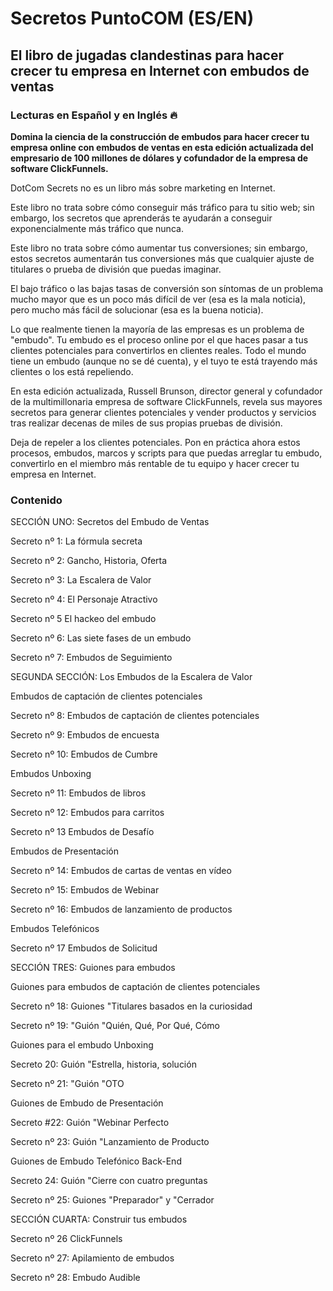 # Secretos PuntoCOM (ES/EN)

## El libro de jugadas clandestinas para hacer crecer tu empresa en Internet con embudos de ventas

### Lecturas en Español y en Inglés 🔥

**Domina la ciencia de la construcción de embudos para hacer crecer tu empresa online con embudos de ventas en esta edición actualizada del empresario de 100 millones de dólares y cofundador de la empresa de software ClickFunnels.**

DotCom Secrets no es un libro más sobre marketing en Internet.

Este libro no trata sobre cómo conseguir más tráfico para tu sitio web; sin embargo, los secretos que aprenderás te ayudarán a conseguir exponencialmente más tráfico que nunca.

Este libro no trata sobre cómo aumentar tus conversiones; sin embargo, estos secretos aumentarán tus conversiones más que cualquier ajuste de titulares o prueba de división que puedas imaginar.

El bajo tráfico o las bajas tasas de conversión son síntomas de un problema mucho mayor que es un poco más difícil de ver (esa es la mala noticia), pero mucho más fácil de solucionar (esa es la buena noticia).

Lo que realmente tienen la mayoría de las empresas es un problema de "embudo". Tu embudo es el proceso online por el que haces pasar a tus clientes potenciales para convertirlos en clientes reales. Todo el mundo tiene un embudo (aunque no se dé cuenta), y el tuyo te está trayendo más clientes o los está repeliendo.

En esta edición actualizada, Russell Brunson, director general y cofundador de la multimillonaria empresa de software ClickFunnels, revela sus mayores secretos para generar clientes potenciales y vender productos y servicios tras realizar decenas de miles de sus propias pruebas de división.

Deja de repeler a los clientes potenciales. Pon en práctica ahora estos procesos, embudos, marcos y scripts para que puedas arreglar tu embudo, convertirlo en el miembro más rentable de tu equipo y hacer crecer tu empresa en Internet.

### Contenido

SECCIÓN UNO: Secretos del Embudo de Ventas

Secreto nº 1: La fórmula secreta

Secreto nº 2: Gancho, Historia, Oferta

Secreto nº 3: La Escalera de Valor

Secreto nº 4: El Personaje Atractivo

Secreto nº 5 El hackeo del embudo

Secreto nº 6: Las siete fases de un embudo

Secreto nº 7: Embudos de Seguimiento

SEGUNDA SECCIÓN: Los Embudos de la Escalera de Valor

Embudos de captación de clientes potenciales

Secreto nº 8: Embudos de captación de clientes potenciales

Secreto nº 9: Embudos de encuesta

Secreto nº 10: Embudos de Cumbre

Embudos Unboxing

Secreto nº 11: Embudos de libros

Secreto nº 12: Embudos para carritos

Secreto nº 13 Embudos de Desafío

Embudos de Presentación

Secreto nº 14: Embudos de cartas de ventas en vídeo

Secreto nº 15: Embudos de Webinar

Secreto nº 16: Embudos de lanzamiento de productos

Embudos Telefónicos

Secreto nº 17 Embudos de Solicitud

SECCIÓN TRES: Guiones para embudos

Guiones para embudos de captación de clientes potenciales

Secreto nº 18: Guiones "Titulares basados en la curiosidad

Secreto nº 19: "Guión "Quién, Qué, Por Qué, Cómo

Guiones para el embudo Unboxing

Secreto 20: Guión "Estrella, historia, solución

Secreto nº 21: "Guión "OTO

Guiones de Embudo de Presentación

Secreto #22: Guión "Webinar Perfecto

Secreto nº 23: Guión "Lanzamiento de Producto

Guiones de Embudo Telefónico Back-End

Secreto 24: Guión "Cierre con cuatro preguntas

Secreto nº 25: Guiones "Preparador" y "Cerrador

SECCIÓN CUARTA: Construir tus embudos

Secreto nº 26 ClickFunnels

Secreto nº 27: Apilamiento de embudos

Secreto nº 28: Embudo Audible